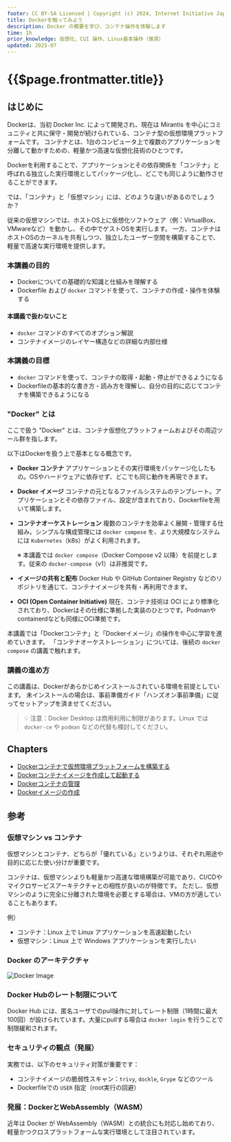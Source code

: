 ```yaml
---
footer: CC BY-SA Licensed | Copyright (c) 2024, Internet Initiative Japan Inc.
title: Dockerを触ってみよう
description: Docker の概要を学び、コンテナ操作を体験します
time: 1h
prior_knowledge: 仮想化、CUI 操作、Linux基本操作（推奨）
updated: 2025-07
---
```


<header-table/>

# {{$page.frontmatter.title}}

## はじめに

Dockerは、当初 Docker Inc. によって開発され、現在は Mirantis を中心にコミュニティと共に保守・開発が続けられている、コンテナ型の仮想環境プラットフォームです。
コンテナとは、1台のコンピュータ上で複数のアプリケーションを分離して動かすための、軽量かつ高速な仮想化技術のひとつです。

Dockerを利用することで、アプリケーションとその依存関係を「コンテナ」と呼ばれる独立した実行環境としてパッケージ化し、どこでも同じように動作させることができます。

では、「コンテナ」と「仮想マシン」には、どのような違いがあるのでしょうか？

従来の仮想マシンでは、ホストOS上に仮想化ソフトウェア（例：VirtualBox、VMwareなど）を動かし、その中でゲストOSを実行します。
一方、コンテナはホストOSのカーネルを共有しつつ、独立したユーザー空間を構築することで、軽量で高速な実行環境を提供します。

### 本講義の目的

- Dockerについての基礎的な知識と仕組みを理解する
- Dockerfile および `docker` コマンドを使って、コンテナの作成・操作を体験する

#### 本講義で扱わないこと

- `docker` コマンドのすべてのオプション解説
- コンテナイメージのレイヤー構造などの詳細な内部仕様

### 本講義の目標

- `docker` コマンドを使って、コンテナの取得・起動・停止ができるようになる
- Dockerfileの基本的な書き方・読み方を理解し、自分の目的に応じてコンテナを構築できるようになる

### "Docker" とは

ここで扱う "Docker" とは、コンテナ仮想化プラットフォームおよびその周辺ツール群を指します。

以下はDockerを扱う上で基本となる概念です。

- **Docker コンテナ**
  アプリケーションとその実行環境をパッケージ化したもの。OSやハードウェアに依存せず、どこでも同じ動作を再現できます。

- **Docker イメージ**
  コンテナの元となるファイルシステムのテンプレート。アプリケーションとその依存ファイル、設定が含まれており、Dockerfileを用いて構築します。

- **コンテナオーケストレーション**
  複数のコンテナを効率よく展開・管理する仕組み。シンプルな構成管理には `docker compose` を、より大規模なシステムには `Kubernetes`（k8s）がよく利用されます。

  ※ 本講義では `docker compose`（Docker Compose v2 以降）を前提とします。従来の `docker-compose`（v1）は非推奨です。

- **イメージの共有と配布**
  Docker Hub や GitHub Container Registry などのリポジトリを通じて、コンテナイメージを共有・再利用できます。

- **OCI (Open Container Initiative)**
  現在、コンテナ技術は OCI により標準化されており、Dockerはその仕様に準拠した実装のひとつです。Podmanやcontainerdなども同様にOCI準拠です。

本講義では「Dockerコンテナ」と「Dockerイメージ」の操作を中心に学習を進めていきます。
「コンテナオーケストレーション」については、後続の `docker compose` の講義で触れます。

### 講義の進め方

この講義は、Dockerがあらかじめインストールされている環境を前提としています。
未インストールの場合は、事前準備ガイド「ハンズオン事前準備」に従ってセットアップを済ませてください。

> 💡 注意：Docker Desktop は商用利用に制限があります。Linux では `docker-ce` や `podman` などの代替も検討してください。

## Chapters

- [Dockerコンテナで仮想環境プラットフォームを構築する](./GETSTART.md)
- [Dockerコンテナイメージを作成して起動する](./RUN_AS_IMAGE.md)
- [Dockerコンテナの管理](./OPERATION.md)
- [Dockerイメージの作成](./BUILD.md)

## 参考

### 仮想マシン vs コンテナ

仮想マシンとコンテナ、どちらが「優れている」というよりは、それぞれ用途や目的に応じた使い分けが重要です。

コンテナは、仮想マシンよりも軽量かつ高速な環境構築が可能であり、CI/CDやマイクロサービスアーキテクチャとの相性が良いのが特徴です。
ただし、仮想マシンのように完全に分離された環境を必要とする場合は、VMの方が適していることもあります。

例）

- コンテナ：Linux 上で Linux アプリケーションを高速起動したい
- 仮想マシン：Linux 上で Windows アプリケーションを実行したい

### Docker のアーキテクチャ

![Docker Image](https://docs.docker.com/get-started/images/docker-architecture.webp)

### Docker Hubのレート制限について

Docker Hub には、匿名ユーザでのpull操作に対してレート制限（1時間に最大100回）が設けられています。大量にpullする場合は `docker login` を行うことで制限緩和されます。

### セキュリティの観点（発展）

実務では、以下のセキュリティ対策が重要です：

- コンテナイメージの脆弱性スキャン：`trivy`, `dockle`, `Grype` などのツール
- Dockerfileでの `USER` 指定（root実行の回避）

### 発展：DockerとWebAssembly（WASM）

近年は Docker が WebAssembly（WASM）との統合にも対応し始めており、軽量かつクロスプラットフォームな実行環境として注目されています。

<credit-footer/>